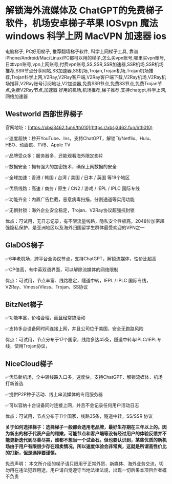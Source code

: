 # 解锁海外流媒体及 ChatGPT的免费梯子软件，机场安卓梯子苹果 IOSvpn 魔法 windows 科学上网 MacVPN 加速器 ios
电脑梯子, PC好用梯子, 推荐翻墙梯子软件, 科学上网梯子工具, 靠谱iPhone/Android/Mac/Linux/PC都可以用的梯子,怎么买vpn账号,哪里买vpn账号,日本vpn账号,vpn上网账号,付费vpn账号,SS,SSR,SSR加速器,SSR机场,SSR机场推荐,SSR节点分享网站,SS加速器,SS机场,Trojan,Trojan机场,Trojan机场推荐,Trojan科学上网,V2Ray,V2Ray客户端,V2Ray客户端下载,V2Ray机场,V2Ray机场推荐,V2Ray账号订阅地址,V2加速器,免费SSR节点,免费SS节点,免费Trojan节点,免费V2Ray节点,加速器 好用的机场,机场推荐,梯子推荐,支持chatgpt,科学上网,网络加速器

## Westworld  西部世界梯子

官网地址：[https://xbsj3462.fun/i/th010](https://xbsj3462.fun/i/th010)

✅速度超快：秒开YouTube、Ins，支持ChatGPT，解锁飞/Netflix、Hulu、HBO、动画疯、TVB、Apple TV

✅品牌受众多：服务器多，还能观看海外限定影片

✅数据安全：拥有强大的加密技术，确保上网数据的安全

✅全球加速：香港 / 韩国 / 台湾 / 美国 / 日本 / 英国 等19个地区

✅优质线路：高速 / 商务 / 原生 / CN2 / 游戏 / IEPL / IPLC 国际专线

✅功能齐全：内置广告拦截，恶意病毒扫描，分割通道等实用功能

✅无惧封锁：海外企业安全稳定，Trojan、V2Ray协议超强抗封锁

优点：可试用，无日志记录，有不限流量线路，隐私安全性极高，2048位加密超强隐私保护，是亚洲地区以及海外归国留学生群体最受欢迎的VPN之一

## GlaDOS梯子 

✅6年老机场，跨平台全协议节点，支持ChatGPT，解锁流媒体，性价比超高

✅CP值高，有中英双语界面，可以解除流媒体的网络限制

优点：可试用，节点丰富、线路稳定，隧道中转，IEPL / IPLC 国际专线，V2Ray、Vmess/Vless、Trojan、SS协议

## BitzNet梯子
✅功能丰富，价格合理，而且经常搞活动

✅支持多台设备同时间连接上网，并且公司位于美国，安全无跑路风险

优点：可试用，节点分布于17个国家，线路多达45条，隧道中转与IPLC/IEPL专线，使用Trojan协议，

## NiceCloud梯子
✅优质新机场，全中转线路入口多，速度快，支持ChatGPT，解锁流媒体，机场打新首选

✅提供P2P种子活动、线上串流媒体的专用服务器

✅可以容纳十台设备同时连接上网，并且不会记录任何用户活动日志

优点：可试用，节点分布于11个国家，线路35条，隧道中转，SS/SSR 协议

**关于如何选择梯子：选择梯子一般都会选用老品牌，最好生存期在三年以上的。因为新出的梯子代表产品的稚嫩，可能节点和客户端等没有经过用户的体验反馈并不能更新迭代到尽善尽美，谁都不想当一个试金石。但也要认识到，某些优质的新机场由于用户有限很少存在超卖情况，所以速度体验会非常爽，这就是所谓高性价比的打新，但是选择要谨慎。**

免责声明： 本文所介绍的梯子请只限用于正常外贸、新媒体、海外业务交流，切勿用在违法犯罪用途，用户请自觉遵守当地法律法规，出现一切后果本项目作者概不负责
